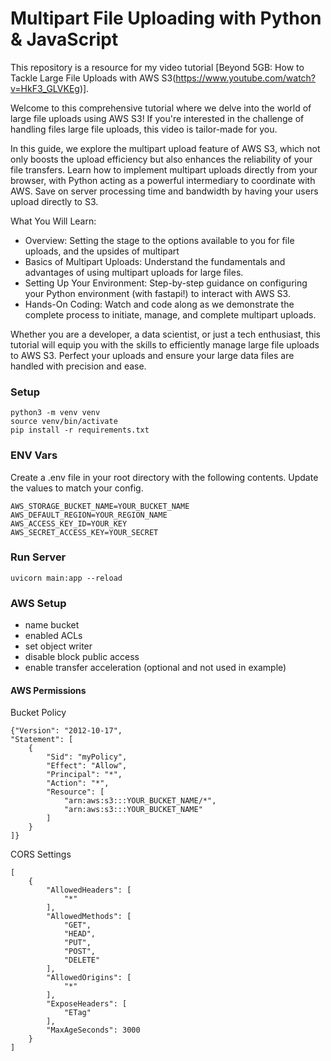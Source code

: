 # Multipart File Uploading with Python & JavaScript

This repository is a resource for my video tutorial [Beyond 5GB: How to Tackle Large File Uploads with AWS S3(https://www.youtube.com/watch?v=HkF3_GLVKEg)].

Welcome to this comprehensive tutorial where we delve into the world of large file uploads using AWS S3! If you're interested in the challenge of handling files large file uploads, this video is tailor-made for you.

In this guide, we explore the multipart upload feature of AWS S3, which not only boosts the upload efficiency but also enhances the reliability of your file transfers. Learn how to implement multipart uploads directly from your browser, with Python acting as a powerful intermediary to coordinate with AWS. Save on server processing time and bandwidth by having your users upload directly to S3.

What You Will Learn:

- Overview: Setting the stage to the options available to you for file uploads, and the upsides of multipart
- Basics of Multipart Uploads: Understand the fundamentals and advantages of using multipart uploads for large files.
- Setting Up Your Environment: Step-by-step guidance on configuring your Python environment (with fastapi!) to interact with AWS S3.
- Hands-On Coding: Watch and code along as we demonstrate the complete process to initiate, manage, and complete multipart uploads.

Whether you are a developer, a data scientist, or just a tech enthusiast, this tutorial will equip you with the skills to efficiently manage large file uploads to AWS S3. Perfect your uploads and ensure your large data files are handled with precision and ease.

### Setup
```
python3 -m venv venv
source venv/bin/activate
pip install -r requirements.txt
```


### ENV Vars
Create a .env file in your root directory with the following contents. Update the values to match your config.

```
AWS_STORAGE_BUCKET_NAME=YOUR_BUCKET_NAME
AWS_DEFAULT_REGION=YOUR_REGION_NAME
AWS_ACCESS_KEY_ID=YOUR_KEY
AWS_SECRET_ACCESS_KEY=YOUR_SECRET
```

### Run Server
```
uvicorn main:app --reload
```


### AWS Setup
- name bucket
- enabled ACLs
- set object writer
- disable block public access
- enable transfer acceleration (optional and not used in example)


#### AWS Permissions

Bucket Policy
```
{"Version": "2012-10-17",
"Statement": [
    {
        "Sid": "myPolicy",
        "Effect": "Allow",
        "Principal": "*",
        "Action": "*",
        "Resource": [
            "arn:aws:s3:::YOUR_BUCKET_NAME/*",
            "arn:aws:s3:::YOUR_BUCKET_NAME"
        ]
    }
]}

```


CORS Settings
```
[
    {
        "AllowedHeaders": [
            "*"
        ],
        "AllowedMethods": [
            "GET",
            "HEAD",
            "PUT",
            "POST",
            "DELETE"
        ],
        "AllowedOrigins": [
            "*"
        ],
        "ExposeHeaders": [
            "ETag"
        ],
        "MaxAgeSeconds": 3000
    }
]
```